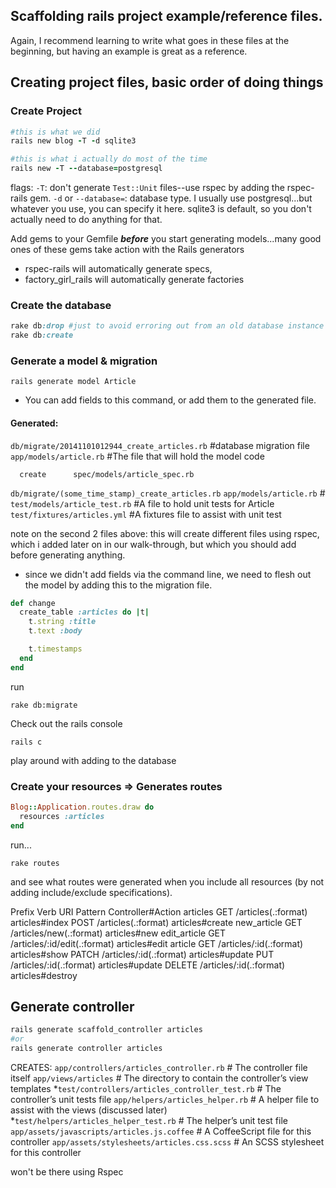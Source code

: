 Scaffolding rails project example/reference files.
-
Again, I recommend learning to write what goes in these files at the beginning, but having an example is great as a reference.
## Creating project files, basic order of doing things


###  Create Project
```ruby
#this is what we did 
rails new blog -T -d sqlite3

#this is what i actually do most of the time
rails new -T --database=postgresql
```

flags:
`-T`: don't generate `Test::Unit` files--use rspec by adding the rspec-rails gem.
`-d` or `--database=`: database type. I usually use postgresql...but whatever you use, you can specify it here. sqlite3 is default, so you don't actually need to do anything for that.

Add gems to your Gemfile **_before_** you start generating models...many good ones of these gems take action with the Rails generators

- rspec-rails will automatically generate specs, 
- factory_girl_rails will automatically generate factories

### Create the database

```ruby
rake db:drop #just to avoid erroring out from an old database instance
rake db:create 
```
### Generate a model & migration

```
rails generate model Article
```
* You can add fields to this command, or add them to the generated file. 

#### Generated:

`db/migrate/20141101012944_create_articles.rb` #database migration file
`app/models/article.rb` #The file that will hold the model code

      create      spec/models/article_spec.rb

`db/migrate/(some_time_stamp)_create_articles.rb` 
`app/models/article.rb` #
`test/models/article_test.rb` #A file to hold unit tests for Article
`test/fixtures/articles.yml` #A fixtures file to assist with unit test

note on the second 2 files above: this will create different files using rspec, which i added later on in our walk-through, but which you should add before generating anything.

- since we didn't add fields via the command line, we need to flesh out the model by adding this to the migration file.
 
```ruby
def change
  create_table :articles do |t|
    t.string :title
    t.text :body

    t.timestamps
  end
end
```

run
```
rake db:migrate
```

Check out the rails console

```
rails c
```
play around with adding to the database

### Create your resources => Generates routes
```ruby
Blog::Application.routes.draw do
  resources :articles
end
```
run...

```
rake routes
```
and see what routes were generated when you include all resources (by not adding include/exclude specifications).

Prefix Verb   URI Pattern                  Controller#Action
articles      GET    /articles(.:format)          articles#index
              POST   /articles(.:format)          articles#create
new_article   GET    /articles/new(.:format)      articles#new
edit_article  GET    /articles/:id/edit(.:format) articles#edit
article       GET    /articles/:id(.:format)      articles#show
              PATCH  /articles/:id(.:format)      articles#update
              PUT    /articles/:id(.:format)      articles#update
              DELETE /articles/:id(.:format)      articles#destroy

## Generate controller
```ruby
rails generate scaffold_controller articles
#or 
rails generate controller articles
```

CREATES:
`app/controllers/articles_controller.rb` # The controller file itself
`app/views/articles` # The directory to contain the controller’s view templates
*`test/controllers/articles_controller_test.rb` # The controller’s unit tests file
`app/helpers/articles_helper.rb` # A helper file to assist with the views (discussed later)
*`test/helpers/articles_helper_test.rb` # The helper’s unit test file
`app/assets/javascripts/articles.js.coffee` # A CoffeeScript file for this controller
`app/assets/stylesheets/articles.css.scss` # An SCSS stylesheet for this controller

won't be there using Rspec

